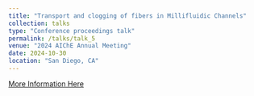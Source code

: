 ```yaml
---
title: "Transport and clogging of fibers in Millifluidic Channels"
collection: talks
type: "Conference proceedings talk"
permalink: /talks/talk_5
venue: "2024 AIChE Annual Meeting"
date: 2024-10-30
location: "San Diego, CA"
---
```


[More Information Here](https://aiche.confex.com/aiche/2024/meetingapp.cgi/Paper/687656)
